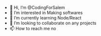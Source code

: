 - 👋 Hi, I’m @CodingForSalem
- 👀 I’m interested in Making softwares
- 🌱 I’m currently learning Node/React
- 💞️ I’m looking to collaborate on any projects
- 📫 How to reach me no

<!---
CodingForSalem/CodingForSalem is a ✨ special ✨ repository because its `README.md` (this file) appears on your GitHub profile.
You can click the Preview link to take a look at your changes.
--->
